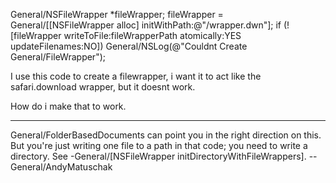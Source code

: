 
    
General/NSFileWrapper *fileWrapper;
    fileWrapper = General/[[NSFileWrapper alloc] initWithPath:@"/wrapper.dwn"];
    if (![fileWrapper writeToFile:fileWrapperPath atomically:YES updateFilenames:NO])
        General/NSLog(@"Couldnt Create General/FileWrapper");


I use this code to create a filewrapper, i want it to act like the safari.download wrapper, but it doesnt work.

How do i make that to work.

----

General/FolderBasedDocuments can point you in the right direction on this. But you're just writing one file to a path in that code; you need to write a directory. See -General/[NSFileWrapper initDirectoryWithFileWrappers]. -- General/AndyMatuschak